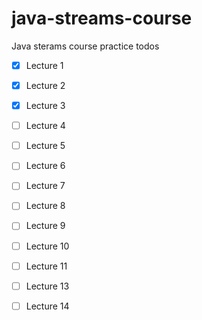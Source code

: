 # java-streams-course

Java sterams course practice todos

 - [x] Lecture 1
 - [x] Lecture 2
 - [x] Lecture 3
 - [ ] Lecture 4
 - [ ] Lecture 5
 - [ ] Lecture 6 
 - [ ] Lecture 7
 - [ ] Lecture 8
 - [ ] Lecture 9
 - [ ] Lecture 10
 - [ ] Lecture 11
 - [ ] Lecture 13
 - [ ] Lecture 14
 

